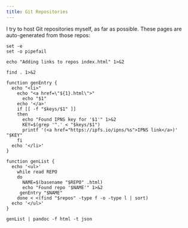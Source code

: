 ```yaml
---
title: Git Repositories
---
```


I try to host Git repositories myself, as far as possible. These pages are
auto-generated from those repos:

```{.unwrap pipe="bash"}
set -e
set -o pipefail

echo "Adding links to repos index.html" 1>&2

find . 1>&2

function genEntry {
  echo "<li>"
    echo "<a href=\"${1}.html\">"
      echo "$1"
    echo '</a>'
    if [[ -f "$keys/$1" ]]
    then
      echo "Found IPNS key for '$1'" 1>&2
      KEY=$(grep '^.' < "$keys/$1")
      printf '(<a href="https://ipfs.io/ipns/%s">IPNS link</a>)' "$KEY"
    fi
  echo '</li>'
}

function genList {
  echo '<ul>'
    while read REPO
    do
      NAME=$(basename "$REPO" .html)
      echo "Found repo '$NAME'" 1>&2
     genEntry "$NAME"
    done < <(find "$repos" -type f -o -type l | sort)
  echo '</ul>'
}

genList | pandoc -f html -t json
```
